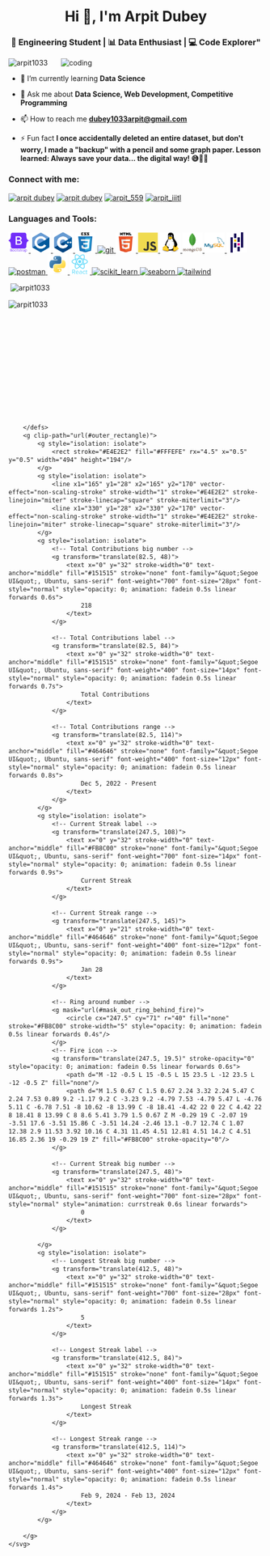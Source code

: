 <h1 align="center">Hi 👋, I'm Arpit Dubey</h1>
<h3 align="center">🚀 Engineering Student | 📊 Data Enthusiast | 💻 Code Explorer"</h3>

<img align="right" alt="coding" width="400" src="https://media2.giphy.com/media/qgQUggAC3Pfv687qPC/giphy.gif">

<p align="left"> <img src="https://komarev.com/ghpvc/?username=arpit1033&label=Profile%20views&color=0e75b6&style=flat" alt="arpit1033" /> </p>

- 🌱 I’m currently learning **Data Science**

- 💬 Ask me about **Data Science, Web Development, Competitive Programming**

- 📫 How to reach me **dubey1033arpit@gmail.com**

- ⚡ Fun fact **I once accidentally deleted an entire dataset, but don't worry, I made a "backup" with a pencil and some graph paper. Lesson learned: Always save your data... the digital way! 😅📝💾**

<h3 align="left">Connect with me:</h3>
<p align="left">
<a href="https://www.linkedin.com/in/arpit-dubey-a14347253/" target="blank"><img align="center" src="https://raw.githubusercontent.com/rahuldkjain/github-profile-readme-generator/master/src/images/icons/Social/linked-in-alt.svg" alt="arpit dubey" height="30" width="40" /></a>
<a href="https://kaggle.com/arpit dubey" target="blank"><img align="center" src="https://raw.githubusercontent.com/rahuldkjain/github-profile-readme-generator/master/src/images/icons/Social/kaggle.svg" alt="arpit dubey" height="30" width="40" /></a>
<a href="https://www.codechef.com/users/arpit_559" target="blank"><img align="center" src="https://cdn.jsdelivr.net/npm/simple-icons@3.1.0/icons/codechef.svg" alt="arpit_559" height="30" width="40" /></a>
<a href="https://codeforces.com/profile/thomas_5791" target="blank"><img align="center" src="https://raw.githubusercontent.com/rahuldkjain/github-profile-readme-generator/master/src/images/icons/Social/codeforces.svg" alt="arpit_iiitl" height="30" width="40" /></a>
</p>

<h3 align="left">Languages and Tools:</h3>
<p align="left"> <a href="https://getbootstrap.com" target="_blank" rel="noreferrer"> <img src="https://raw.githubusercontent.com/devicons/devicon/master/icons/bootstrap/bootstrap-plain-wordmark.svg" alt="bootstrap" width="40" height="40"/> </a> <a href="https://www.cprogramming.com/" target="_blank" rel="noreferrer"> <img src="https://raw.githubusercontent.com/devicons/devicon/master/icons/c/c-original.svg" alt="c" width="40" height="40"/> </a> <a href="https://www.w3schools.com/cpp/" target="_blank" rel="noreferrer"> <img src="https://raw.githubusercontent.com/devicons/devicon/master/icons/cplusplus/cplusplus-original.svg" alt="cplusplus" width="40" height="40"/> </a> <a href="https://www.w3schools.com/css/" target="_blank" rel="noreferrer"> <img src="https://raw.githubusercontent.com/devicons/devicon/master/icons/css3/css3-original-wordmark.svg" alt="css3" width="40" height="40"/> </a> <a href="https://git-scm.com/" target="_blank" rel="noreferrer"> <img src="https://www.vectorlogo.zone/logos/git-scm/git-scm-icon.svg" alt="git" width="40" height="40"/> </a> <a href="https://www.w3.org/html/" target="_blank" rel="noreferrer"> <img src="https://raw.githubusercontent.com/devicons/devicon/master/icons/html5/html5-original-wordmark.svg" alt="html5" width="40" height="40"/> </a> <a href="https://developer.mozilla.org/en-US/docs/Web/JavaScript" target="_blank" rel="noreferrer"> <img src="https://raw.githubusercontent.com/devicons/devicon/master/icons/javascript/javascript-original.svg" alt="javascript" width="40" height="40"/> </a> <a href="https://www.linux.org/" target="_blank" rel="noreferrer"> <img src="https://raw.githubusercontent.com/devicons/devicon/master/icons/linux/linux-original.svg" alt="linux" width="40" height="40"/> </a> <a href="https://www.mongodb.com/" target="_blank" rel="noreferrer"> <img src="https://raw.githubusercontent.com/devicons/devicon/master/icons/mongodb/mongodb-original-wordmark.svg" alt="mongodb" width="40" height="40"/> </a> <a href="https://www.mysql.com/" target="_blank" rel="noreferrer"> <img src="https://raw.githubusercontent.com/devicons/devicon/master/icons/mysql/mysql-original-wordmark.svg" alt="mysql" width="40" height="40"/> </a> <a href="https://pandas.pydata.org/" target="_blank" rel="noreferrer"> <img src="https://raw.githubusercontent.com/devicons/devicon/2ae2a900d2f041da66e950e4d48052658d850630/icons/pandas/pandas-original.svg" alt="pandas" width="40" height="40"/> </a> <a href="https://postman.com" target="_blank" rel="noreferrer"> <img src="https://www.vectorlogo.zone/logos/getpostman/getpostman-icon.svg" alt="postman" width="40" height="40"/> </a> <a href="https://www.python.org" target="_blank" rel="noreferrer"> <img src="https://raw.githubusercontent.com/devicons/devicon/master/icons/python/python-original.svg" alt="python" width="40" height="40"/> </a> <a href="https://reactjs.org/" target="_blank" rel="noreferrer"> <img src="https://raw.githubusercontent.com/devicons/devicon/master/icons/react/react-original-wordmark.svg" alt="react" width="40" height="40"/> </a> <a href="https://scikit-learn.org/" target="_blank" rel="noreferrer"> <img src="https://upload.wikimedia.org/wikipedia/commons/0/05/Scikit_learn_logo_small.svg" alt="scikit_learn" width="40" height="40"/> </a> <a href="https://seaborn.pydata.org/" target="_blank" rel="noreferrer"> <img src="https://seaborn.pydata.org/_images/logo-mark-lightbg.svg" alt="seaborn" width="40" height="40"/> </a> <a href="https://tailwindcss.com/" target="_blank" rel="noreferrer"> <img src="https://www.vectorlogo.zone/logos/tailwindcss/tailwindcss-icon.svg" alt="tailwind" width="40" height="40"/> </a> </p>

<p>&nbsp;<img align="center" src="https://github-readme-stats.vercel.app/api?username=arpit1033&show_icons=true&locale=en" alt="arpit1033" /></p>

<p><img align="center" src="https://github-readme-streak-stats.herokuapp.com/?user=arpit1033&" alt="arpit1033" /></p>
<svg xmlns="http://www.w3.org/2000/svg" xmlns:xlink="http://www.w3.org/1999/xlink" style="isolation: isolate" viewBox="0 0 495 195" width="495px" height="195px" direction="ltr">
        <style>
            @keyframes currstreak {
                0% { font-size: 3px; opacity: 0.2; }
                80% { font-size: 34px; opacity: 1; }
                100% { font-size: 28px; opacity: 1; }
            }
            @keyframes fadein {
                0% { opacity: 0; }
                100% { opacity: 1; }
            }
        </style>
        <defs>
            <clipPath id="outer_rectangle">
                <rect width="495" height="195" rx="4.5"/>
            </clipPath>
            <mask id="mask_out_ring_behind_fire">
                <rect width="495" height="195" fill="white"/>
                <ellipse id="mask-ellipse" cx="247.5" cy="32" rx="13" ry="18" fill="black"/>
            </mask>
            
        </defs>
        <g clip-path="url(#outer_rectangle)">
            <g style="isolation: isolate">
                <rect stroke="#E4E2E2" fill="#FFFEFE" rx="4.5" x="0.5" y="0.5" width="494" height="194"/>
            </g>
            <g style="isolation: isolate">
                <line x1="165" y1="28" x2="165" y2="170" vector-effect="non-scaling-stroke" stroke-width="1" stroke="#E4E2E2" stroke-linejoin="miter" stroke-linecap="square" stroke-miterlimit="3"/>
                <line x1="330" y1="28" x2="330" y2="170" vector-effect="non-scaling-stroke" stroke-width="1" stroke="#E4E2E2" stroke-linejoin="miter" stroke-linecap="square" stroke-miterlimit="3"/>
            </g>
            <g style="isolation: isolate">
                <!-- Total Contributions big number -->
                <g transform="translate(82.5, 48)">
                    <text x="0" y="32" stroke-width="0" text-anchor="middle" fill="#151515" stroke="none" font-family="&quot;Segoe UI&quot;, Ubuntu, sans-serif" font-weight="700" font-size="28px" font-style="normal" style="opacity: 0; animation: fadein 0.5s linear forwards 0.6s">
                        218
                    </text>
                </g>

                <!-- Total Contributions label -->
                <g transform="translate(82.5, 84)">
                    <text x="0" y="32" stroke-width="0" text-anchor="middle" fill="#151515" stroke="none" font-family="&quot;Segoe UI&quot;, Ubuntu, sans-serif" font-weight="400" font-size="14px" font-style="normal" style="opacity: 0; animation: fadein 0.5s linear forwards 0.7s">
                        Total Contributions
                    </text>
                </g>

                <!-- Total Contributions range -->
                <g transform="translate(82.5, 114)">
                    <text x="0" y="32" stroke-width="0" text-anchor="middle" fill="#464646" stroke="none" font-family="&quot;Segoe UI&quot;, Ubuntu, sans-serif" font-weight="400" font-size="12px" font-style="normal" style="opacity: 0; animation: fadein 0.5s linear forwards 0.8s">
                        Dec 5, 2022 - Present
                    </text>
                </g>
            </g>
            <g style="isolation: isolate">
                <!-- Current Streak label -->
                <g transform="translate(247.5, 108)">
                    <text x="0" y="32" stroke-width="0" text-anchor="middle" fill="#FB8C00" stroke="none" font-family="&quot;Segoe UI&quot;, Ubuntu, sans-serif" font-weight="700" font-size="14px" font-style="normal" style="opacity: 0; animation: fadein 0.5s linear forwards 0.9s">
                        Current Streak
                    </text>
                </g>

                <!-- Current Streak range -->
                <g transform="translate(247.5, 145)">
                    <text x="0" y="21" stroke-width="0" text-anchor="middle" fill="#464646" stroke="none" font-family="&quot;Segoe UI&quot;, Ubuntu, sans-serif" font-weight="400" font-size="12px" font-style="normal" style="opacity: 0; animation: fadein 0.5s linear forwards 0.9s">
                        Jan 28
                    </text>
                </g>

                <!-- Ring around number -->
                <g mask="url(#mask_out_ring_behind_fire)">
                    <circle cx="247.5" cy="71" r="40" fill="none" stroke="#FB8C00" stroke-width="5" style="opacity: 0; animation: fadein 0.5s linear forwards 0.4s"/>
                </g>
                <!-- Fire icon -->
                <g transform="translate(247.5, 19.5)" stroke-opacity="0" style="opacity: 0; animation: fadein 0.5s linear forwards 0.6s">
                    <path d="M -12 -0.5 L 15 -0.5 L 15 23.5 L -12 23.5 L -12 -0.5 Z" fill="none"/>
                    <path d="M 1.5 0.67 C 1.5 0.67 2.24 3.32 2.24 5.47 C 2.24 7.53 0.89 9.2 -1.17 9.2 C -3.23 9.2 -4.79 7.53 -4.79 5.47 L -4.76 5.11 C -6.78 7.51 -8 10.62 -8 13.99 C -8 18.41 -4.42 22 0 22 C 4.42 22 8 18.41 8 13.99 C 8 8.6 5.41 3.79 1.5 0.67 Z M -0.29 19 C -2.07 19 -3.51 17.6 -3.51 15.86 C -3.51 14.24 -2.46 13.1 -0.7 12.74 C 1.07 12.38 2.9 11.53 3.92 10.16 C 4.31 11.45 4.51 12.81 4.51 14.2 C 4.51 16.85 2.36 19 -0.29 19 Z" fill="#FB8C00" stroke-opacity="0"/>
                </g>

                <!-- Current Streak big number -->
                <g transform="translate(247.5, 48)">
                    <text x="0" y="32" stroke-width="0" text-anchor="middle" fill="#151515" stroke="none" font-family="&quot;Segoe UI&quot;, Ubuntu, sans-serif" font-weight="700" font-size="28px" font-style="normal" style="animation: currstreak 0.6s linear forwards">
                        0
                    </text>
                </g>

            </g>
            <g style="isolation: isolate">
                <!-- Longest Streak big number -->
                <g transform="translate(412.5, 48)">
                    <text x="0" y="32" stroke-width="0" text-anchor="middle" fill="#151515" stroke="none" font-family="&quot;Segoe UI&quot;, Ubuntu, sans-serif" font-weight="700" font-size="28px" font-style="normal" style="opacity: 0; animation: fadein 0.5s linear forwards 1.2s">
                        5
                    </text>
                </g>

                <!-- Longest Streak label -->
                <g transform="translate(412.5, 84)">
                    <text x="0" y="32" stroke-width="0" text-anchor="middle" fill="#151515" stroke="none" font-family="&quot;Segoe UI&quot;, Ubuntu, sans-serif" font-weight="400" font-size="14px" font-style="normal" style="opacity: 0; animation: fadein 0.5s linear forwards 1.3s">
                        Longest Streak
                    </text>
                </g>

                <!-- Longest Streak range -->
                <g transform="translate(412.5, 114)">
                    <text x="0" y="32" stroke-width="0" text-anchor="middle" fill="#464646" stroke="none" font-family="&quot;Segoe UI&quot;, Ubuntu, sans-serif" font-weight="400" font-size="12px" font-style="normal" style="opacity: 0; animation: fadein 0.5s linear forwards 1.4s">
                        Feb 9, 2024 - Feb 13, 2024
                    </text>
                </g>
            </g>
            
        </g>
    </svg>
